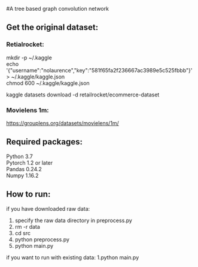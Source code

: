 #A tree based graph convolution network


## Get the original dataset:
### Retialrocket:
mkdir -p ~/.kaggle  
echo '{"username":"nolaurence","key":"581f65fa2f236667ac3989e5c525fbbb"}' > ~/.kaggle/kaggle.json  
chmod 600 ~/.kaggle/kaggle.json  

kaggle datasets download -d retailrocket/ecommerce-dataset
### Movielens 1m:
https://grouplens.org/datasets/movielens/1m/

## Required packages:
Python 3.7  
Pytorch 1.2 or later  
Pandas 0.24.2  
Numpy 1.16.2  

## How to run:
if you have downloaded raw data:  
1. specify the raw data directory in preprocess.py  
2. rm -r data
3. cd src
4. python preprocess.py
5. python main.py

if you want to run with existing data:
1.python main.py

